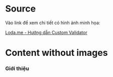 # Source
Vào link để xem chi tiết có hình ảnh minh họa:

[Loda.me - Hướng dẫn Custom Validator][loda-link]

[loda-link]: https://loda.me/spring-boot-huong-dan-tu-tao-validator-de-kiem-tra-model-and-entity-loda1576748879560

# Content without images

### Giới thiệu
